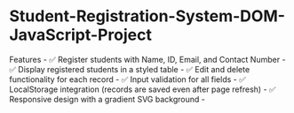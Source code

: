 # Student-Registration-System-DOM-JavaScript-Project
Features  - ✅ Register students with Name, ID, Email, and Contact Number - ✅ Display registered students in a styled table - ✅ Edit and delete functionality for each record - ✅ Input validation for all fields - ✅ LocalStorage integration (records are saved even after page refresh) - ✅ Responsive design with a gradient SVG background -
